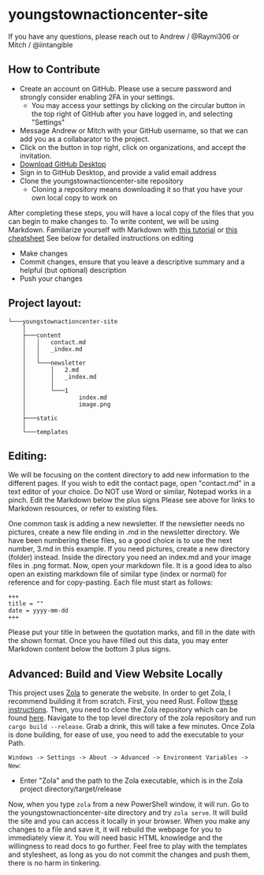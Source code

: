 # youngstownactioncenter-site
If you have any questions, please reach out to Andrew / @Raymi306 or Mitch / @iintangible
## How to Contribute
- Create an account on GitHub. Please use a secure password and strongly consider enabling 2FA in your settings.
  - You may access your settings by clicking on the circular button in the top right of GitHub after you have logged in, and selecting "Settings"
- Message Andrew or Mitch with your GitHub username, so that we can add you as a collabarator to the project.
- Click on the button in top right, click on organizations, and accept the invitation.
- [Download GitHub Desktop](https://desktop.github.com/)
- Sign in to GitHub Desktop, and provide a valid email address
- Clone the youngstownactioncenter-site repository
  - Cloning a repository means downloading it so that you have your own local copy to work on

After completing these steps, you will have a local copy of the files that you can begin to make changes to.
To write content, we will be using Markdown.
Familiarize yourself with Markdown with [this tutorial](https://www.markdowntutorial.com/) or [this cheatsheet](https://www.markdownguide.org/cheat-sheet/)
See below for detailed instructions on editing
- Make changes
- Commit changes, ensure that you leave a descriptive summary and a helpful (but optional) description
- Push your changes
## Project layout:
```
└───youngstownactioncenter-site
    │
    ├───content
    │   │   contact.md
    │   │   _index.md
    │   │
    │   └───newsletter
    │       │   2.md
    │       │   _index.md
    │       │
    │       └───1
    │               index.md
    │               image.png
    │
    ├───static
    │
    └───templates
```
## Editing:
We will be focusing on the content directory to add new information to the different pages.
If you wish to edit the contact page, open "contact.md" in a text editor of your choice.
Do NOT use Word or similar, Notepad works in a pinch.
Edit the Markdown below the plus signs
Please see above for links to Markdown resources, or refer to existing files.


One common task is adding a new newsletter.
If the newsletter needs no pictures, create a new file ending in .md in the newsletter directory.
We have been numbering these files, so a good choice is to use the next number, 3.md in this example.
If you need pictures, create a new directory (folder) instead.
Inside the directory you need an index.md and your image files in .png format.
Now, open your markdown file. It is a good idea to also open an existing markdown file of similar type (index or normal) for reference and for copy-pasting.
Each file must start as follows:
```
+++
title = ""
date = yyyy-mm-dd
+++
```
Please put your title in between the quotation marks, and fill in the date with the shown format.
Once you have filled out this data, you may enter Markdown content below the bottom 3 plus signs.
## Advanced: Build and View Website Locally
This project uses [Zola](https://www.getzola.org/) to generate the website.
In order to get Zola, I recommend building it from scratch.
First, you need Rust. Follow [these instructions](https://www.rust-lang.org/learn/get-started).
Then, you need to clone the Zola repository which can be found [here](https://github.com/getzola/zola).
Navigate to the top level directory of the zola repository and run `cargo build --release`.
Grab a drink, this will take a few minutes.
Once Zola is done building, for ease of use, you need to add the executable to your Path.

`Windows -> Settings -> About -> Advanced -> Environment Variables -> New`:
- Enter "Zola" and the path to the Zola executable, which is in the Zola project directory/target/release

Now, when you type `zola` from a new PowerShell window, it will run.
Go to the youngstownactioncenter-site directory and try `zola serve`.
It will build the site and you can access it locally in your browser.
When you make any changes to a file and save it, it will rebuild the webpage for you to immediately view it.
You will need basic HTML knowledge and the willingness to read docs to go further.
Feel free to play with the templates and stylesheet, as long as you do not commit the changes and push them, there is no harm in tinkering.
